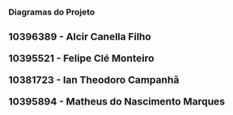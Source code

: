 **<h3>Diagramas do Projeto<h3>**
10396389 - Alcir Canella Filho

10395521 - Felipe Clé Monteiro

10381723 - Ian Theodoro Campanhã

10395894 - Matheus do Nascimento Marques

